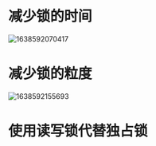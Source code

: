 # 减少锁的时间

![1638592070417](C:\Users\11942\AppData\Roaming\Typora\typora-user-images\1638592070417.png)



# 减少锁的粒度

![1638592155693](C:\Users\11942\AppData\Roaming\Typora\typora-user-images\1638592155693.png)



# 使用读写锁代替独占锁

